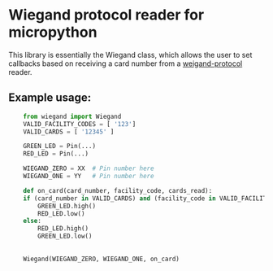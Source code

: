 

# Wiegand protocol reader for micropython

This library is essentially the Wiegand class, which allows the user to set
callbacks based on receiving a card number from a 
[weigand-protocol](https://en.wikipedia.org/wiki/Wiegand_interface) reader.

## Example usage:
```python
    from wiegand import Wiegand
    VALID_FACILITY_CODES = [ '123']
    VALID_CARDS = [ '12345' ]

    GREEN_LED = Pin(...)
    RED_LED = Pin(...)

    WIEGAND_ZERO = XX  # Pin number here
    WIEGAND_ONE = YY   # Pin number here

    def on_card(card_number, facility_code, cards_read):
	if (card_number in VALID_CARDS) and (facility_code in VALID_FACILITY_CODES):
	    GREEN_LED.high()
	    RED_LED.low()
	else:
	    RED_LED.high()
	    GREEN_LED.low()
    
    
    Wiegand(WIEGAND_ZERO, WIEGAND_ONE, on_card)
```

